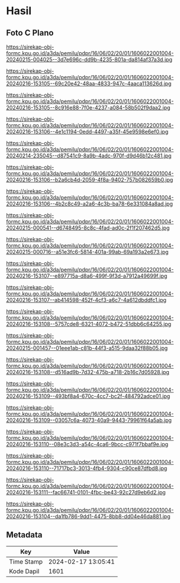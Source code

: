 # Hasil

## Foto C Plano

https://sirekap-obj-formc.kpu.go.id/a3da/pemilu/pdpr/16/06/02/20/01/1606022001004-20240215-004025--3d7e696c-dd9b-4235-801a-da814af37a3d.jpg

https://sirekap-obj-formc.kpu.go.id/a3da/pemilu/pdpr/16/06/02/20/01/1606022001004-20240216-153105--69c20e42-48aa-4833-947c-4aaca113626d.jpg

https://sirekap-obj-formc.kpu.go.id/a3da/pemilu/pdpr/16/06/02/20/01/1606022001004-20240216-153105--8c916e88-7f0e-4237-a084-58b502f9daa2.jpg

https://sirekap-obj-formc.kpu.go.id/a3da/pemilu/pdpr/16/06/02/20/01/1606022001004-20240216-153106--4e1c1194-0edd-4497-a35f-45e9598e6ef0.jpg

https://sirekap-obj-formc.kpu.go.id/a3da/pemilu/pdpr/16/06/02/20/01/1606022001004-20240214-235045--d87541c9-8a9b-4adc-970f-d9d46b12c481.jpg

https://sirekap-obj-formc.kpu.go.id/a3da/pemilu/pdpr/16/06/02/20/01/1606022001004-20240216-153106--b2a6cb4d-2059-4f8a-9402-757b082659b0.jpg

https://sirekap-obj-formc.kpu.go.id/a3da/pemilu/pdpr/16/06/02/20/01/1606022001004-20240216-153106--4b2c8c49-a2a6-4c3b-ba78-6e331084a8ad.jpg

https://sirekap-obj-formc.kpu.go.id/a3da/pemilu/pdpr/16/06/02/20/01/1606022001004-20240215-000541--d6748495-8c8c-4fad-ad0c-2f1f207462d5.jpg

https://sirekap-obj-formc.kpu.go.id/a3da/pemilu/pdpr/16/06/02/20/01/1606022001004-20240215-000716--a51e3fc6-5814-401a-99ab-69a193a2e673.jpg

https://sirekap-obj-formc.kpu.go.id/a3da/pemilu/pdpr/16/06/02/20/01/1606022001004-20240216-153107--e897715a-d8a6-499f-9f3d-a7912a49699f.jpg

https://sirekap-obj-formc.kpu.go.id/a3da/pemilu/pdpr/16/06/02/20/01/1606022001004-20240216-153107--ab414598-452f-4cf3-a6c7-4a612dbddfc1.jpg

https://sirekap-obj-formc.kpu.go.id/a3da/pemilu/pdpr/16/06/02/20/01/1606022001004-20240216-153108--5757cde8-6321-4072-b472-51dbb6c64255.jpg

https://sirekap-obj-formc.kpu.go.id/a3da/pemilu/pdpr/16/06/02/20/01/1606022001004-20240215-001457--01eee1ab-c81b-44f3-a515-9daa32f88b05.jpg

https://sirekap-obj-formc.kpu.go.id/a3da/pemilu/pdpr/16/06/02/20/01/1606022001004-20240216-153108--d516ad9b-7d32-475b-a718-2b16c7d05928.jpg

https://sirekap-obj-formc.kpu.go.id/a3da/pemilu/pdpr/16/06/02/20/01/1606022001004-20240216-153109--493bf8a4-670c-4cc7-bc2f-484792adce01.jpg

https://sirekap-obj-formc.kpu.go.id/a3da/pemilu/pdpr/16/06/02/20/01/1606022001004-20240216-153109--03057c6a-4073-40a9-9443-79961f64a5ab.jpg

https://sirekap-obj-formc.kpu.go.id/a3da/pemilu/pdpr/16/06/02/20/01/1606022001004-20240216-153110--08e3c3d3-a54c-4ca6-9bcc-c971f7bbaf9e.jpg

https://sirekap-obj-formc.kpu.go.id/a3da/pemilu/pdpr/16/06/02/20/01/1606022001004-20240216-153110--71717bc3-3013-4fb4-9304-c90ce87dfbd8.jpg

https://sirekap-obj-formc.kpu.go.id/a3da/pemilu/pdpr/16/06/02/20/01/1606022001004-20240216-153111--fac66741-0101-4fbc-be43-92c27d9eb6d2.jpg

https://sirekap-obj-formc.kpu.go.id/a3da/pemilu/pdpr/16/06/02/20/01/1606022001004-20240216-153104--da1fb786-9dd1-4475-8bb8-dd04e46da881.jpg


## Metadata

| Key        | Value               |
| ---------- | ------------------- |
| Time Stamp | 2024-02-17 13:05:41 |
| Kode Dapil | 1601                |



